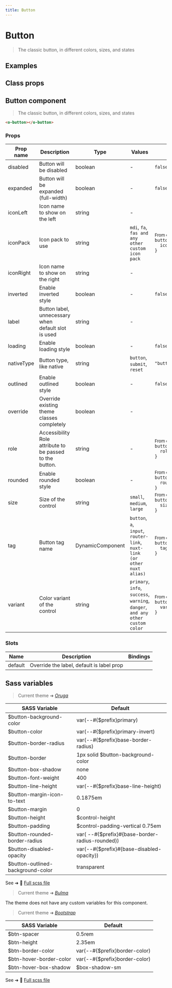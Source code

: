 ```yaml
---
title: Button
---
```


# Button

<div class="vp-doc">

> The classic button, in different colors, sizes, and states

</div>

<div class="vp-example">

## Examples

<example-button />

</div>
<div class="vp-example">

## Class props

<inspector-button-viewer />

</div>

<div class="vp-doc">

## Button component

> The classic button, in different colors, sizes, and states

```html
<o-button></o-button>
```

### Props

| Prop name  | Description                                              | Type             | Values                                                                          | Default                                                                                                                                              |
| ---------- | -------------------------------------------------------- | ---------------- | ------------------------------------------------------------------------------- | ---------------------------------------------------------------------------------------------------------------------------------------------------- |
| disabled   | Button will be disabled                                  | boolean          | -                                                                               | <code style='white-space: nowrap; padding: 0;'>false</code>                                                                                          |
| expanded   | Button will be expanded (full-width)                     | boolean          | -                                                                               | <code style='white-space: nowrap; padding: 0;'>false</code>                                                                                          |
| iconLeft   | Icon name to show on the left                            | string           | -                                                                               |                                                                                                                                                      |
| iconPack   | Icon pack to use                                         | string           | `mdi`, `fa`, `fas and any other custom icon pack`                               | <div><small>From <b>config</b>:</small></div><code style='white-space: nowrap; padding: 0;'>button: {<br>&nbsp;&nbsp;iconPack: undefined<br>}</code> |
| iconRight  | Icon name to show on the right                           | string           | -                                                                               |                                                                                                                                                      |
| inverted   | Enable inverted style                                    | boolean          | -                                                                               | <code style='white-space: nowrap; padding: 0;'>false</code>                                                                                          |
| label      | Button label, unnecessary when default slot is used      | string           | -                                                                               |                                                                                                                                                      |
| loading    | Enable loading style                                     | boolean          | -                                                                               | <code style='white-space: nowrap; padding: 0;'>false</code>                                                                                          |
| nativeType | Button type, like native                                 | string           | `button`, `submit`, `reset`                                                     | <code style='white-space: nowrap; padding: 0;'>"button"</code>                                                                                       |
| outlined   | Enable outlined style                                    | boolean          | -                                                                               | <code style='white-space: nowrap; padding: 0;'>false</code>                                                                                          |
| override   | Override existing theme classes completely               | boolean          | -                                                                               |                                                                                                                                                      |
| role       | Accessibility Role attribute to be passed to the button. | string           | -                                                                               | <div><small>From <b>config</b>:</small></div><code style='white-space: nowrap; padding: 0;'>button: {<br>&nbsp;&nbsp;role: "button"<br>}</code>      |
| rounded    | Enable rounded style                                     | boolean          | -                                                                               | <div><small>From <b>config</b>:</small></div><code style='white-space: nowrap; padding: 0;'>button: {<br>&nbsp;&nbsp;rounded: false<br>}</code>      |
| size       | Size of the control                                      | string           | `small`, `medium`, `large`                                                      | <div><small>From <b>config</b>:</small></div><code style='white-space: nowrap; padding: 0;'>button: {<br>&nbsp;&nbsp;size: undefined<br>}</code>     |
| tag        | Button tag name                                          | DynamicComponent | `button`, `a`, `input`, `router-link`, `nuxt-link (or other nuxt alias)`        | <div><small>From <b>config</b>:</small></div><code style='white-space: nowrap; padding: 0;'>button: {<br>&nbsp;&nbsp;tag: "button"<br>}</code>       |
| variant    | Color variant of the control                             | string           | `primary`, `info`, `success`, `warning`, `danger`, `and any other custom color` | <div><small>From <b>config</b>:</small></div><code style='white-space: nowrap; padding: 0;'>button: {<br>&nbsp;&nbsp;variant: undefined<br>}</code>  |

### Slots

| Name    | Description                               | Bindings |
| ------- | ----------------------------------------- | -------- |
| default | Override the label, default is label prop |          |

</div>

<div class="vp-doc">

## Sass variables

<div class="theme-oruga">

> Current theme ➜ _[Oruga](https://github.com/oruga-ui/theme-oruga)_

| SASS Variable                     | Default                                         |
| --------------------------------- | ----------------------------------------------- |
| $button-background-color          | var(--#{$prefix}primary)                        |
| $button-color                     | var(--#{$prefix}primary-invert)                 |
| $button-border-radius             | var(--#{$prefix}base-border-radius)             |
| $button-border                    | 1px solid $button-background-color              |
| $button-box-shadow                | none                                            |
| $button-font-weight               | 400                                             |
| $button-line-height               | var(--#{$prefix}base-line-height)               |
| $button-margin-icon-to-text       | 0.1875em                                        |
| $button-margin                    | 0                                               |
| $button-height                    | $control-height                                 |
| $button-padding                   | $control-padding-vertical 0.75em                |
| $button-rounded-border-radius     | var( --#{$prefix}#{base-border-radius-rounded}) |
| $button-disabled-opacity          | var(--#{$prefix}#{base-disabled-opacity})       |
| $button-outlined-background-color | transparent                                     |

See ➜ 📄 [Full scss file](https://github.com/oruga-ui/theme-oruga/tree/main/src/assets/scss/components/_button.scss)

</div><div class="theme-bulma">

> Current theme ➜ _[Bulma](https://github.com/oruga-ui/theme-bulma)_

<p>The theme does not have any custom variables for this component.</p>
</div><div class="theme-bootstrap">

> Current theme ➜ _[Bootstrap](https://github.com/oruga-ui/theme-bootstrap)_

| SASS Variable           | Default                       |
| ----------------------- | ----------------------------- |
| $btn-spacer             | 0.5rem                        |
| $btn-height             | 2.35em                        |
| $btn-border-color       | var(--#{$prefix}border-color) |
| $btn-hover-border-color | var(--#{$prefix}border-color) |
| $btn-hover-box-shadow   | $box-shadow-sm                |

See ➜ 📄 [Full scss file](https://github.com/oruga-ui/theme-bootstrap/tree/main/src/assets/scss/components/_button.scss)

</div>

</div>
